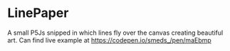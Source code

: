 # LinePaper
A small P5Js snipped in which lines fly over the canvas creating beautiful art.
Can find live example at https://codepen.io/smeds_/pen/maEbmp
